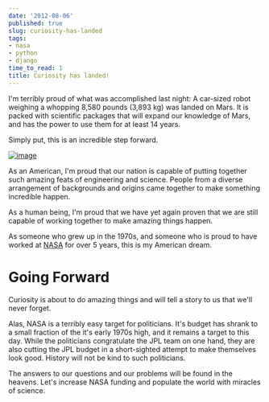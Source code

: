 ```yaml
---
date: '2012-08-06'
published: true
slug: curiosity-has-landed
tags:
- nasa
- python
- django
time_to_read: 1
title: Curiosity has landed!
---
```


I'm terribly proud of what was accomplished last night: A car-sized
robot weighing a whopping 8,580 pounds (3,893 kg) was landed on Mars. It
is packed with scientific packages that will expand our knowledge of
Mars, and has the power to use them for at least 14 years.

Simply put, this is an incredible step forward.

[![image](https://upload.wikimedia.org/wikipedia/commons/thumb/a/a9/Mars_Science_Laboratory_Curiosity_rover.jpg/800px-Mars_Science_Laboratory_Curiosity_rover.jpg)](http://en.wikipedia.org/wiki/File:Mars_Science_Laboratory_Curiosity_rover.jpg)

As an American, I'm proud that our nation is capable of putting
together such amazing feats of engineering and science. People from a
diverse arrangement of backgrounds and origins came together to make
something incredible happen.

As a human being, I'm proud that we have yet again proven that we are
still capable of working together to make amazing things happen.

As someone who grew up in the 1970s, and someone who is proud to have
worked at [NASA](https://www.nasa.gov) for over 5 years, this is my
American dream.

Going Forward
=============

Curiosity is about to do amazing things and will tell a story to us that
we'll never forget.

Alas, NASA is a terribly easy target for politicians. It's budget has
shrank to a small fraction of the it's early 1970s high, and it remains
a target to this day. While the politicians congratulate the JPL team on
one hand, they are also cutting the JPL budget in a short-sighted
attempt to make themselves look good. History will not be kind to such
politicians.

The answers to our questions and our problems will be found in the
heavens. Let's increase NASA funding and populate the world with
miracles of science.
